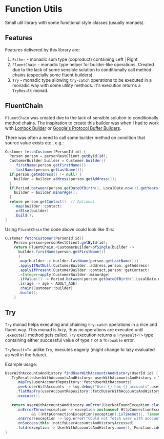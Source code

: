 # Function Utils
Small util library with some functional style classes (usually monads).

## Features
Features delivered by this library are:
1. `Either` - monadic sum type (coproduct) containing Left | Right.
1. `FluentChain` - monadic type helper for builder-like operations. Created due to the lack of some
   sensible solution to conditionally call method chains (especially some fluent builders).
1. `Try` - monadic type allowing `try-catch` operations to be executed in a monadic way with some
   utility methods. It's execution returns a `TryResult` monad.

## FluentChain
`FluentChain` was created due to the lack of sensible solution to conditionally method chains.
The inspiration to create this builder was when I had to work with [Lombok Builder][1] 
or [Google's Protocol Buffer Builders][2].

There was often a need to call some builder method on condition that source value exists etc., e.g.:
```java
Customer fetchCustomer(PersonId id) {
  Person person = personRestClient.getById(id);
  CustomerBuilder builder = Customer.builder()
    .firstName(person.getFirstName())
    .lastName(person.getLastName());
  if(person.getAddress() != null) {
    builder = builder.address(person.getAddress());
  }
  if(Period.between(person.getDateOfBirth(), LocalDate.now()).getYears() < ADULT_AGE) {
    builder = builder.minorAge();
  }
  return person.getContact()  // Optional
    .map(builder::contact)
    .orElse(builder)
    .build();
}
```

Using `FluentChain` the code above could look like this:

```java
Customer fetchCustomer(PersonId id){
    Person person=personRestClient.getById(id);
    return FluentChain.<CustomerBuilder>ofSingle(builder ->
      builder.firstName(person.getFirstName())
      )
      .map(builder -> builder.lastName(person.getLastName()))
      .applyIfNotNull(CustomerBuilder::address,person::getAddress)
      .applyIfPresent(CustomerBuilder::contact,person::getContact)
      .<Integer>apply(CustomerBuilder::minorAge)
      .ifValue(() -> Period.between(person.getDateOfBirth(),LocalDate.now()).getYears())
      .is(age -> age < ADULT_AGE)
      .chain(Customer::builder)
      .build();
    }
```

## Try

`Try` monad helps executing and chaining `try-catch` operations in a nice and fluent way. This monad
is _lazy_, thus no operations are executed until `.execute()` method gets called.
`Try` execution returns a `TryResult<T>` type containing either successful value of type `T` or
a `Throwable` error. 

`TryResult<T>` unlike `Try`, executes eagerly (might change to lazy evaluated as well in the future).

Example usage:

```java
UserWithAccountsAndHistory findUserWithAccountsAndHistory(UserId id) {
   TryResult<UserWithAccountsAndHistory> userWithAccountsAndHistory = Try.of(() -> userRepository.findUserById(id))
     .mapTry(userAccountRepository::fetchUserWithAccounts)
     .peek(userWithAccounts -> log.debug("User {} has {} accounts",user.getUsername(),user.getAccounts().size()))
     .flatMapTry(userAccountRepository::fetchUserWithAccountsAndHistory)
     .execute();
     
   return userWithAccountsAndHistory.onError(UserNotFoundException.class, () -> log.warn("User with id {} not found", id))
     .onErrorThrow(exception -> exception instanceof HttpConnectionException 
            && ((HttpConnectionException)exception).isTimeout(), TimeoutException::new)
     .onError(exception -> log.error("Could not fetch user with accounts and history for user id {}", id))
     .onSuccess(this::notifyUserAccountsAndHistoryAccessed)
     .fold(exception -> UserWithAccountsAndHistory.none(), Function.identity());
}
```

[1]: https://projectlombok.org/features/Builder

[2]: https://developers.google.com/protocol-buffers/docs/javatutorial#builders